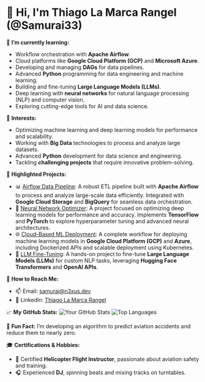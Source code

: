 # 👋 Hi, I'm Thiago La Marca Rangel (@Samurai33)

🌱 **I’m currently learning:**
- Workflow orchestration with **Apache Airflow**.
- Cloud platforms like **Google Cloud Platform (GCP)** and **Microsoft Azure**.
- Developing and managing **DAGs** for data pipelines.
- Advanced **Python** programming for data engineering and machine learning.
- Building and fine-tuning **Large Language Models (LLMs)**.
- Deep learning with **neural networks** for natural language processing (NLP) and computer vision.
- Exploring cutting-edge tools for AI and data science.

🌟 **Interests:**
- Optimizing machine learning and deep learning models for performance and scalability.
- Working with **Big Data** technologies to process and analyze large datasets.
- Advanced **Python** development for data science and engineering.
- Tackling **challenging projects** that require innovative problem-solving.

🎯 **Highlighted Projects:**
- 📊 [Airflow Data Pipeline](https://github.com/Samurai33/airflow-data-pipeline): A robust ETL pipeline built with **Apache Airflow** to process and analyze large-scale data efficiently. Integrated with **Google Cloud Storage** and **BigQuery** for seamless data orchestration.
- 🤖 [Neural Network Optimizer](https://github.com/Samurai33/neural-network-optimizer): A project focused on optimizing deep learning models for performance and accuracy. Implements **TensorFlow** and **PyTorch** to explore hyperparameter tuning and advanced neural architectures.
- 🌐 [Cloud-Based ML Deployment](https://github.com/Samurai33/cloud-ml-deployment): A complete workflow for deploying machine learning models in **Google Cloud Platform (GCP)** and **Azure**, including Dockerized APIs and scalable deployment using Kubernetes.
- 🧠 [LLM Fine-Tuning](https://github.com/Samurai33/llm-fine-tuning): A hands-on project to fine-tune **Large Language Models (LLMs)** for custom NLP tasks, leveraging **Hugging Face Transformers** and **OpenAI APIs**.

🔗 **How to Reach Me:**
- 📫 Email: [samurai@n3xus.dev](mailto:samurai@n3xus.dev)
- 💼 LinkedIn: [Thiago La Marca Rangel](https://www.linkedin.com/in/th1rangel/)

📈 **My GitHub Stats:**
![Your GitHub Stats](https://github-readme-stats.vercel.app/api?username=Samurai33&show_icons=true&theme=radical)
![Top Languages](https://github-readme-stats.vercel.app/api/top-langs/?username=Samurai33&layout=compact&theme=radical)

🌟 **Fun Fact:** I’m developing an algorithm to predict aviation accidents and reduce them to nearly zero.

🎓 **Certifications & Hobbies:**
- 🚁 Certified **Helicopter Flight Instructor**, passionate about aviation safety and training.
- 🎧 Experienced **DJ**, spinning beats and mixing tracks on turntables.
